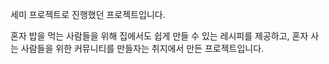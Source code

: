 세미 프로젝트로 진행했던 프로젝트입니다. 

혼자 밥을 먹는 사람들을 위해 집에서도 쉽게 만들 수 있는 레시피를 제공하고, 혼자 사는 사람들을 위한 커뮤니티를 만들자는 취지에서 만든 프로젝트입니다.

